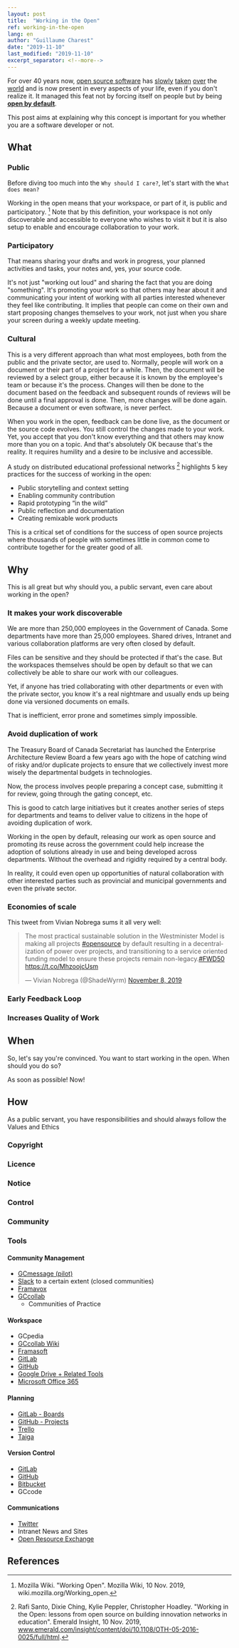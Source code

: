```yaml
---
layout: post
title:  "Working in the Open"
ref: working-in-the-open
lang: en
author: "Guillaume Charest"
date: "2019-11-10"
last_modified: "2019-11-10"
excerpt_separator: <!--more-->
---
```

For over 40 years now, [open source software](https://www.linkedin.com/pulse/20130419164101-1893586-open-source-is-eating-the-software-world/) has [slowly](https://www.forbes.com/sites/adrianbridgwater/2015/04/24/if-software-is-eating-the-world-then-open-source-will-chew-it-up-and-swallow/#142e68c13902) [taken](https://medium.com/@yusufhussain/software-is-eating-the-world-open-source-is-eating-software-how-do-we-fill-the-skills-gap-717e9e9c4f38) [over](https://techcrunch.com/2019/01/12/how-open-source-software-took-over-the-world/) the [world](https://developer.ibm.com/blogs/how-open-source-software-is-eating-the-world/) and is now present in every aspects of your life, even if you don't realize it.
It managed this feat not by forcing itself on people but by being [**open by default**](https://open.canada.ca/en/content/open-default-and-modern-easy-use-formats).

This post aims at explaining why this concept is important for you whether you are a software developer or not.

<!--more-->

## What

### Public

Before diving too much into the `Why should I care?`, let's start with the `What does mean?`

Working in the open means that your workspace, or part of it, is public and participatory. [^1]
Note that by this definition, your workspace is not only discoverable and accessible to everyone who wishes to visit it but it is also setup to enable and encourage collaboration to your work.

### Participatory

That means sharing your drafts and work in progress, your planned activities and tasks, your notes and, yes, your source code.

It's not just "working out loud" and sharing the fact that you are doing "something".
It's promoting your work so that others may hear about it and communicating your intent of working with all parties interested whenever they feel like contributing.
It implies that people can come on their own and start proposing changes themselves to your work, not just when you share your screen during a weekly update meeting.

### Cultural

This is a very different approach than what most employees, both from the public and the private sector, are used to.
Normally, people will work on a document or their part of a project for a while. Then, the document will be reviewed by a select group, either because it is known by the employee's team or because it's the process.
Changes will then be done to the document based on the feedback and subsequent rounds of reviews will be done until a final approval is done.
Then, more changes will be done again.
Because a document or even software, is never perfect.

When you work in the open, feedback can be done live, as the document or the source code evolves.
You still control the changes made to your work.
Yet, you accept that you don't know everything and that others may know more than you on a topic.
And that's absolutely OK because that's the reality.
It requires humility and a desire to be inclusive and accessible.

A study on distributed educational professional networks [^2] highlights 5 key practices for the success of working in the open:

- Public storytelling and context setting
- Enabling community contribution
- Rapid prototyping “in the wild”
- Public reflection and documentation
- Creating remixable work products

This is a critical set of conditions for the success of open source projects where thousands of people with sometimes little in common come to contribute together for the greater good of all.

## Why

This is all great but why should you, a public servant, even care about working in the open?

### It makes your work discoverable

We are more than 250,000 employees in the Government of Canada.
Some departments have more than 25,000 employees.
Shared drives, Intranet and various collaboration platforms are very often closed by default.

Files can be sensitive and they should be protected if that's the case.
But the workspaces themselves should be open by default so that we can collectively be able to share our work with our colleagues.

Yet, if anyone has tried collaborating with other departments or even with the private sector, you know it's a real nightmare and usually ends up being done via versioned documents on emails.

That is inefficient, error prone and sometimes simply impossible.

### Avoid duplication of work

The Treasury Board of Canada Secretariat has launched the Enterprise Architecture Review Board a few years ago with the hope of catching wind of risky and/or duplicate projects to ensure that we collectively invest more wisely the departmental budgets in technologies.

Now, the process involves people preparing a concept case, submitting it for review, going through the gating concept, etc.

This is good to catch large initiatives but it creates another series of steps for departments and teams to deliver value to citizens in the hope of avoiding duplication of work.

Working in the open by default, releasing our work as open source and promoting its reuse across the government could help increase the adoption of solutions already in use and being developed across departments.
Without the overhead and rigidity required by a central body.

In reality, it could even open up opportunities of natural collaboration with other interested parties such as provincial and municipal governments and even the private sector.

### Economies of scale

This tweet from Vivian Nobrega sums it all very well:

<!--markdownlint-disable MD033-->
<blockquote class="twitter-tweet"><p lang="en" dir="ltr">The most practical sustainable solution in the Westminister Model is making all projects <a href="https://twitter.com/hashtag/opensource?src=hash&amp;ref_src=twsrc%5Etfw">#opensource</a> by default resulting in a decentralization of power over projects, and transitioning to a service oriented funding model to ensure these projects remain non-legacy.<a href="https://twitter.com/hashtag/FWD50?src=hash&amp;ref_src=twsrc%5Etfw">#FWD50</a> <a href="https://t.co/MhzoojcUsm">https://t.co/MhzoojcUsm</a></p>&mdash; Vivian Nobrega (@ShadeWyrm) <a href="https://twitter.com/ShadeWyrm/status/1192752341604323328?ref_src=twsrc%5Etfw">November 8, 2019</a></blockquote> <script async src="https://platform.twitter.com/widgets.js" charset="utf-8"></script>
<!--markdownlint-enable MD033-->

### Early Feedback Loop

### Increases Quality of Work

## When

So, let's say you're convinced.
You want to start working in the open.
When should you do so?

As soon as possible!
Now!

## How

As a public servant, you have responsibilities and should always follow the Values and Ethics

### Copyright

### Licence

### Notice

### Control

### Community

### Tools

#### Community Management

- [GCmessage (pilot)](https://message.gccollab.ca/home)
- [Slack](https://slack.com/) to a certain extent (closed communities)
- [Framavox](https://framavox.org/)
- [GCcollab](https://gccollab.ca/splash/)
  - Communities of Practice

#### Workspace

- GCpedia
- [GCcollab Wiki](https://wiki.gccollab.ca/)
- [Framasoft](https://framasoft.org/)
- [GitLab](https://gitlab.com/)
- [GitHub](https://github.com/)
- [Google Drive + Related Tools](https://www.google.com/drive/)
- [Microsoft Office 365](https://www.office.com/)

#### Planning

- [GitLab - Boards](https://about.gitlab.com/product/issueboard/)
- [GitHub - Projects](https://github.com/features/project-management/)
- [Trello](https://trello.com/)
- [Taiga](https://taiga.io/)

#### Version Control

- [GitLab](https://gitlab.com/)
- [GitHub](https://github.com/)
- [Bitbucket](https://bitbucket.org/)
- GCcode

#### Communications

- [Twitter](https://twitter.com/)
- Intranet News and Sites
- [Open Resource Exchange](https://canada-ca.github.io/ore-ero/)

## References

[^1]: Mozilla Wiki. "Working Open". Mozilla Wiki, 10 Nov. 2019, wiki.mozilla.org/Working_open.

[^2]: Rafi Santo, Dixie Ching, Kylie Peppler, Christopher Hoadley. "Working in the Open: lessons from open source on building innovation networks in education". Emerald Insight, 10 Nov. 2019, www.emerald.com/insight/content/doi/10.1108/OTH-05-2016-0025/full/html.
